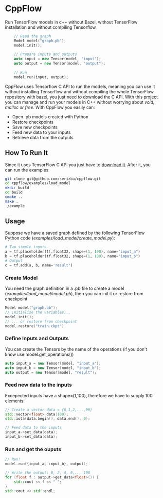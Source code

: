 # CppFlow
Run TensorFlow models in c++ without Bazel, without TensorFlow installation and without compiling Tensorflow.

```c++
    // Read the graph
    Model model("graph.pb");
    model.init();
    
    // Prepare inputs and outputs
    auto input = new Tensor(model, "input");
    auto output = new Tensor(model, "output");
    
    // Run
    model.run(input, output);
```

CppFlow uses Tensorflow C API to run the models, meaning you can use it without installing Tensorflow and without compiling the whole TensorFlow repository with bazel, you just need to download the C API. With this project you can manage and run your models in C++ without worrying about _void, malloc or free_. With CppFlow you easily can:

  - Open .pb models created with Python
  - Restore checkpoints
  - Save new checkpoints
  - Feed new data to your inputs
  - Retrieve data from the outputs
  


## How To Run It

Since it uses TensorFlow C API you just have to [download it](https://www.tensorflow.org/install/lang_c). After it, you can run the examples:

```sh
git clone git@github.com:serizba/cppflow.git
cd cppflow/examples/load_model
mkdir build
cd build
cmake ..
make .
./example
```

## Usage
Suppose we have a saved graph defined by the following TensorFlow Python code (*examples/load_model/create_model.py*):
```Python
# Two simple inputs
a = tf.placeholder(tf.float32, shape=(1, 100), name="input_a")
b = tf.placeholder(tf.float32, shape=(1, 100), name="input_b")
# Output
c = tf.add(a, b, name='result')
```
### Create Model
You need the graph definition in a .pb file to create a model (*examples/load_model/model.pb*), then you can init it or restore from checkpoint
```c++
Model model("graph.pb");
// Initialize the variables...
model.init();
// ... or restore from checkpoint
model.restore("train.ckpt")
```
### Define Inputs and Outputs
You can create the Tensors by the name of the operations (if you don't know use model.get_operations())
```c++
auto input_a = new Tensor(model, "input_a");
auto input_b = new Tensor(model, "input_b");
auto output = new Tensor(model, "result");
```
### Feed new data to the inputs
Excepected inputs have a shape=(1,100), therefore we have to supply 100 elements:
```c++
// Create a vector data = {0,1,2,...,99}
std::vector<float> data(100);
std::iota(data.begin(), data.end(), 0);

// Feed data to the inputs
input_a->set_data(data);
input_b->set_data(data);
```
### Run and get the ouputs
```c++
// Run!
model.run({input_a, input_b}, output);

// Write the output: 0, 2, 4, 6,.., 198
for (float f : output->get_data<float>()) {
    std::cout << f << " ";
}
std::cout << std::endl;
```
